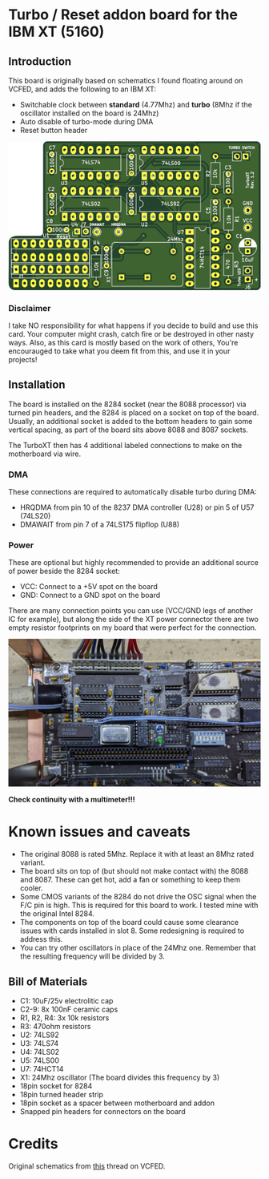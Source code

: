 # Turbo / Reset addon board for the IBM XT (5160)

## Introduction

This board is originally based on schematics I found floating around on VCFED, and adds the following to an IBM XT:

- Switchable clock between **standard** (4.77Mhz) and **turbo** (8Mhz if the oscillator installed on the board is 24Mhz)
- Auto disable of turbo-mode during DMA
- Reset button header

![Rev. 1.2 PCB](pics/TurboXT.png)

### Disclaimer

I take NO responsibility for what happens if you decide to build and use this card. Your computer might crash, catch fire or be destroyed in other nasty ways.
Also, as this card is mostly based on the work of others, You're encourauged to take what you deem fit from this, and use it in your projects!

## Installation

The board is installed on the 8284 socket (near the 8088 processor) via turned pin headers, and the 8284 is placed on a socket on top of the board.
Usually, an additional socket is added to the bottom headers to gain some vertical spacing, as part of the board sits above 8088 and 8087 sockets.

The TurboXT then has 4 additional labeled connections to make on the motherboard via wire.

### DMA

These connections are required to automatically disable turbo during DMA:

- HRQDMA from pin 10 of the 8237 DMA controller (U28) or pin 5 of U57 (74LS20)
- DMAWAIT from pin 7 of a 74LS175 flipflop (U88)

### Power

These are optional but highly recommended to provide an additional source of power beside the 8284 socket:

- VCC: Connect to a +5V spot on the board
- GND: Connect to a GND spot on the board

There are many connection points you can use (VCC/GND legs of another IC for example), but along the side of the XT power connector
there are two empty resistor footprints on my board that were perfect for the connection.

![Installed board](pics/installed_board.jpg)

**Check continuity with a multimeter!!!**

# Known issues and caveats 

- The original 8088 is rated 5Mhz. Replace it with at least an 8Mhz rated variant.
- The board sits on top of (but should not make contact with) the 8088 and 8087. These can get hot, add a fan or something to keep them cooler.
- Some CMOS variants of the 8284 do not drive the OSC signal when the F/C pin is high. This is required for this board to work. I tested mine with the original Intel 8284.
- The components on top of the board could cause some clearance issues with cards installed in slot 8. Some redesigning is required to address this.
- You can try other oscillators in place of the 24Mhz one. Remember that the resulting frequency will be divided by 3.

## Bill of Materials

- C1:	10uF/25v electrolitic cap
- C2-9: 8x 100nF ceramic caps
- R1, R2, R4: 3x 10k resistors
- R3: 470ohm resistors
- U2: 74LS92
- U3: 74LS74
- U4: 74LS02
- U5: 74LS00
- U7: 74HCT14
- X1: 24Mhz oscillator (The board divides this frequency by 3)
- 18pin socket for 8284
- 18pin turned header strip
- 18pin socket as a spacer between motherboard and addon
- Snapped pin headers for connectors on the board

# Credits

Original schematics from [this](www.vcfed.org/forum/showthread.php?70923-IBM-5160-overclock-Sergey%92s-way) thread on VCFED.

